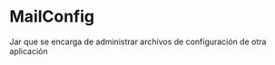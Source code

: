 MailConfig
==========

Jar que se encarga de administrar archivos de configuración de otra aplicación
